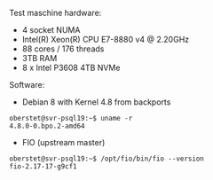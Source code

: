 Test maschine hardware:

* 4 socket NUMA
* Intel(R) Xeon(R) CPU E7-8880 v4 @ 2.20GHz
* 88 cores / 176 threads
* 3TB RAM
* 8 x Intel P3608 4TB NVMe

Software:

* Debian 8 with Kernel 4.8 from backports

```console
oberstet@svr-psql19:~$ uname -r
4.8.0-0.bpo.2-amd64
```

* FIO (upstream master)

```
oberstet@svr-psql19:~$ /opt/fio/bin/fio --version
fio-2.17-17-g9cf1
```
